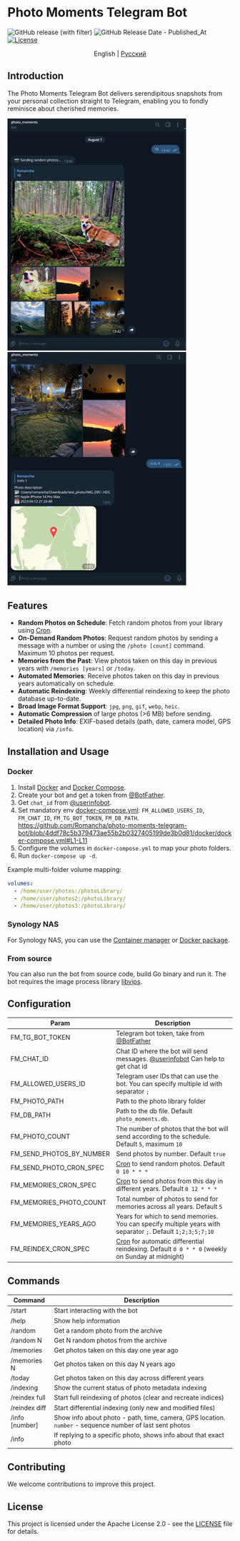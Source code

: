 # Photo Moments Telegram Bot

![GitHub release (with filter)](https://img.shields.io/github/v/release/Romancha/photo-moments-telegram-bot)
![GitHub Release Date - Published_At](https://img.shields.io/github/release-date/romancha/photo-moments-telegram-bot)
[![License](https://img.shields.io/badge/license-Apache%202.0-blue.svg)](https://github.com/Romancha/photo-moments-telegram-bot/blob/master/LICENSE)

<p align="center">
  <span>English</span> |
  <a href="https://github.com/Romancha/photo-moments-telegram-bot/tree/master/lang/ru#photo-moments-telegram-bot">Русский</a>
</p>

## Introduction

The Photo Moments Telegram Bot delivers serendipitous snapshots from your personal collection straight to Telegram,
enabling you to fondly reminisce about cherished memories.

<img src="images/example_photo.jpg" width="400px">
<img src="images/example_photo_info.jpg" width="400px">

## Features

- **Random Photos on Schedule**: Fetch random photos from your library using [Cron](https://en.wikipedia.org/wiki/Cron).
- **On-Demand Random Photos**: Request random photos by sending a message with a number or using the `/photo [count]`
  command. Maximum 10 photos per request.
- **Memories from the Past**: View photos taken on this day in previous years with `/memories [years]` or `/today`.
- **Automated Memories**: Receive photos taken on this day in previous years automatically on schedule.
- **Automatic Reindexing**: Weekly differential reindexing to keep the photo database up-to-date.
- **Broad Image Format Support**: `jpg`, `png`, `gif`, `webp`, `heic`.
- **Automatic Compression** of large photos (>6 MB) before sending.
- **Detailed Photo Info**: EXIF-based details (path, date, camera model, GPS location) via `/info`.

## Installation and Usage

### Docker

1. Install [Docker](https://docs.docker.com/get-docker/) and [Docker Compose](https://docs.docker.com/compose/install/).
2. Create your bot and get a token from [@BotFather](https://t.me/BotFather).
3. Get `chat_id` from [@userinfobot](https://t.me/userinfobot).
4. Set mandatory
   env [docker-compose.yml](/docker/docker-compose.yml): ``FM_ALLOWED_USERS_ID``, ``FM_CHAT_ID``, ``FM_TG_BOT_TOKEN``,
   ``FM_DB_PATH``.
   https://github.com/Romancha/photo-moments-telegram-bot/blob/4ddf78c5b379473ae55b2b0327405199de3b0d81/docker/docker-compose.yml#L1-L11
5. Configure the volumes in `docker-compose.yml` to map your photo folders.
6. Run `docker-compose up -d`.

Example multi-folder volume mapping:

```yaml
volumes:
  - /home/user/photos:/photoLibrary/
  - /home/user/photos2:/photoLibrary/
  - /home/user/photos3:/photoLibrary/
```

### Synology NAS

For Synology NAS, you can use the [Container manager](https://www.synology.com/en-us/dsm/packages/ContainerManager)
or [Docker package](https://www.synology.com/en-us/dsm/packages/Docker).

### From source

You can also run the bot from source code, build Go binary and run it. The bot requires the image process
library [libvips](https://www.libvips.org/).

## Configuration

| Param                    | Description                                                                                                                            |
|--------------------------|----------------------------------------------------------------------------------------------------------------------------------------|
| FM_TG_BOT_TOKEN          | Telegram bot token, take from [@BotFather](https://t.me/BotFather)                                                                     |
| FM_CHAT_ID               | Chat ID where the bot will send messages. [@userinfobot](https://t.me/userinfobot) Can help to get chat id                             |
| FM_ALLOWED_USERS_ID      | Telegram user IDs that can use the bot. You can specify multiple id with separator ``;``                                               |
| FM_PHOTO_PATH            | Path to the photo library folder                                                                                                       |
| FM_DB_PATH               | Path to the db file. Default ``photo_moments.db``.                                                                                     |
| FM_PHOTO_COUNT           | The number of photos that the bot will send according to the schedule. Default ``5``, maximum ``10``                                   |
| FM_SEND_PHOTOS_BY_NUMBER | Send photos by number. Default ``true``                                                                                                |
| FM_SEND_PHOTO_CRON_SPEC  | [Cron](https://en.wikipedia.org/wiki/Cron) to send random photos. Default ``0 10 * * *``                                               |
| FM_MEMORIES_CRON_SPEC    | [Cron](https://en.wikipedia.org/wiki/Cron) to send photos from this day in different years. Default ``0 12 * * *``                     |
| FM_MEMORIES_PHOTO_COUNT  | Total number of photos to send for memories across all years. Default ``5``                                                            |
| FM_MEMORIES_YEARS_AGO    | Years for which to send memories. You can specify multiple years with separator ``;``. Default ``1;2;3;5;7;10``                        |
| FM_REINDEX_CRON_SPEC     | [Cron](https://en.wikipedia.org/wiki/Cron) for automatic differential reindexing. Default ``0 0 * * 0`` (weekly on Sunday at midnight) |

## Commands

| Command        | Description                                                                                                |
|----------------|------------------------------------------------------------------------------------------------------------|
| /start         | Start interacting with the bot                                                                             |
| /help          | Show help information                                                                                      |
| /random        | Get a random photo from the archive                                                                        |
| /random N      | Get N random photos from the archive                                                                       |
| /memories      | Get photos taken on this day one year ago                                                                  |
| /memories N    | Get photos taken on this day N years ago                                                                   |
| /today         | Get photos taken on this day across different years                                                        |
| /indexing      | Show the current status of photo metadata indexing                                                         |
| /reindex full  | Start full reindexing of photos (clear and recreate indices)                                               |
| /reindex diff  | Start differential indexing (only new and modified files)                                                  |
| /info [number] | Show info about photo - path, time, camera, GPS location. ``number`` - sequence number of last sent photos |
| /info          | If replying to a specific photo, shows info about that exact photo                                         |

## Contributing

We welcome contributions to improve this project.

## License

This project is licensed under the Apache License 2.0 - see the [LICENSE](LICENSE) file for details.